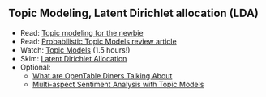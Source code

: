Topic Modeling, Latent Dirichlet allocation (LDA)
----
- Read: [Topic modeling for the newbie](http://radar.oreilly.com/2015/05/topic-modeling-for-the-newbie.html)
- Read: [Probabilistic Topic Models review article](https://www.cs.princeton.edu/~blei/papers/Blei2012.pdf)
- Watch: [Topic Models](http://videolectures.net/mlss09uk_blei_tm/) (1.5 hours!)
- Skim: [Latent Dirichlet Allocation](http://www.jmlr.org/papers/volume3/blei03a/blei03a.pdf)
- Optional:
    - [What are OpenTable Diners Talking About](http://www.slideshare.net/SudeepDasPhD/chicago-june19sudeepdas)
    - [Multi-aspect Sentiment Analysis with Topic Models](https://www.cs.cornell.edu/home/cardie/papers/masa-sentire-2011.pdf)
